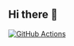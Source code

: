 ## Hi there 👋

<!--
**nickydraz/nickydraz** is a ✨ _special_ ✨ repository because its `README.md` (this file) appears on your GitHub profile.

Here are some ideas to get you started:

- 🔭 I’m currently working on ...
- 🌱 I’m currently learning ...
- 👯 I’m looking to collaborate on ...
- 🤔 I’m looking for help with ...
- 💬 Ask me about ...
- 📫 How to reach me: ...
- 😄 Pronouns: ...
- ⚡ Fun fact: ...
-->


<!--START_SECTION:badges-->
[![GitHub Actions](https://images.credly.com/size/80x80/images/89efc3e7-842b-4790-b09b-9ea5efc71ec3/image.png)](http://www.credly.com/badges/2ea19728-5677-4f44-89ab-6d98166cba8b "GitHub Actions")
<!--END_SECTION:badges-->
